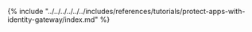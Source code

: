 {% include "../../../../../../includes/references/tutorials/protect-apps-with-identity-gateway/index.md" %}
